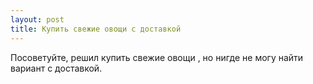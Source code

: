 ```yaml
---
layout: post 
title: Купить свежие овощи с доставкой 
--- 
```

Посоветуйте, решил купить свежие овощи , но нигде не могу найти вариант с доставкой.